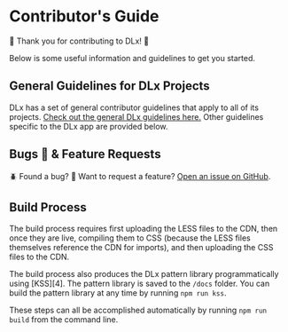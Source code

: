 # Contributor's Guide

:star2: Thank you for contributing to DLx! :star2:

Below is some useful information and guidelines to get you started.

## General Guidelines for DLx Projects

DLx has a set of general contributor guidelines that apply to all of its projects. [Check out the general DLx guidelines here.][1] Other guidelines specific to the DLx app are provided below.

## Bugs :ant: & Feature Requests

:beetle: Found a bug? :bug: Want to request a feature? [Open an issue on GitHub][2].

## Build Process

The build process requires first uploading the LESS files to the CDN, then once they are live, compiling them to CSS (because the LESS files themselves reference the CDN for imports), and then uploading the CSS files to the CDN.

The build process also produces the DLx pattern library programmatically using [KSS][4]. The pattern library is saved to the `/docs` folder. You can build the pattern library at any time by running `npm run kss`.

These steps can all be accomplished automatically by running `npm run build` from the command line.

[1]: https://github.com/digitallinguistics/digitallinguistics.github.io/blob/master/CONTRIBUTING.md/
[2]: https://github.com/digitallinguistics/styles/issues
